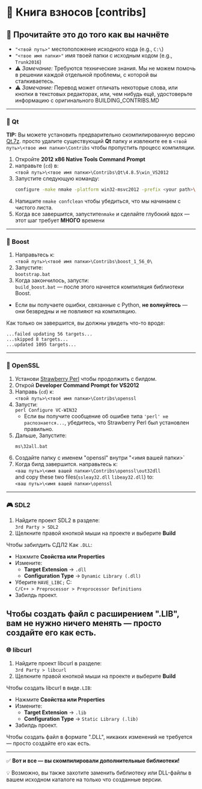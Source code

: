 ﻿# 🍳 Книга взносов [contribs]

## 📌 Прочитайте это до того как вы начнёте

- `"<твой путь>"` местоположение исходного кода (e.g., `C:\`)  
- `"<твое имя папки>"` имя твоей папки с исходным кодом (e.g., `Trunk2016`)  
- ⚠️ *Замечание:* Требуются технические знания. Мы не можем помочь в решении каждой отдельной проблемы, с которой вы сталкиваетесь.
- ⚠️ *Замечание:* Перевод может отличать некоторые слова, или кнопки в текстовых редакторах, или, чем нибудь ещё, удостоверьте информацию с оригинального BUILDING_CONTRIBS.MD

---

### 🧱 Qt

**TIP:** Вы можете установить предварительно скомпилированную версию [Qt.7z](https://drive.google.com/file/d/10zhRv421d2DUdF7eV-dqR4cIDTZAhiDL/view?usp=drive_link). просто удалите существующий **Qt** папку и извлеките ее в `<твой путь>\<твое имя папки>\Contribs` чтобы пропустить процесс компиляции.

1. Откройте **2012 x86 Native Tools Command Prompt**
2. направьте (`cd`) в:  
   `<твой путь>\<твое имя папки>\Contribs\Qt\4.8.5\win_VS2012`
3. Запустите следующую команду:
   ```sh
   configure -make nmake -platform win32-msvc2012 -prefix <your path>\<your folder name>\Contribs\Qt\4.8.5\win_VS2012 -opensource -confirm-license -opengl desktop -nomake examples -nomake tests -webkit -xmlpatterns
   ```
4. Напишите `nmake confclean` чтобы убедиться, что мы начинаем с чистого листа.
5. Когда все завершится, запустите`nmake` и сделайте глубокий вдох — этот шаг требует **МНОГО** времени

---

### 🚀 Boost

1. Направьтесь к:  
   `<твой путь>\<твоё имя папки>\Contribs\boost_1_56_0\`
2. Запустите:  
   `bootstrap.bat`
3. Когда закончилось, запусти:  
   `build_boost.bat` — после этого начнется компиляция библиотеки Boost.

- Если вы получаете ошибки, связанные с Python, **не волнуйтесь** — они безвредны и не повлияют на компиляцию.

Как только он завершится, вы должны увидеть что-то вроде:

```
...failed updating 56 targets...
...skipped 8 targets...
...updated 1095 targets...
```

---

### 🔐 OpenSSL

1. Установи [Strawberry Perl](https://strawberryperl.com/) чтобы продолжить с билдом.
2. Открой **Developer Command Prompt for VS2012**
3. Направь (`cd`) к:  
   `<твой путь>\<твоё имя папки>\Contribs\openssl`
4. Запусти:  
   `perl Configure VC-WIN32`
   - Если вы получите сообщение об ошибке типа `'perl' не распознается...`, убедитесь, что Strawberry Perl был установлен правильно.
5. Дальше, Запустите:
   ```
   ms\32all.bat
   ```
6. Создайте папку с именем "openssl" внутри "<имя вашей папки>`
7. Когда билд завершится. направьтесь к:  
   `<ваш путь>\<имя вашей папки>\Contribs\openssl\out32dll`  
   and copy these two files(`ssleay32.dll` `libeay32.dll`) to:  
   `<ваш путь>\<имя вашей папки>\openssl`

---

### 🎮 SDL2

1. Найдите проект SDL2 в разделе:  
   `3rd Party > SDL2`
2. Щелкните правой кнопкой мыши на проекте и выберите **Build**

Чтобы забилдить СДЛ2 Как `.DLL`:
- Нажмите  **Свойства или Properties**
- Измените:
  - **Target Extension** → `.dll`
  - **Configuration Type** → `Dynamic Library (.dll)`
- Уберите `HAVE_LIBC;` С:  
  `C/C++ > Preprocessor > Preprocessor Definitions`
- Забилдь проект.

Чтобы создать файл с расширением ".LIB", вам не нужно ничего менять — просто создайте его как есть.
---

### 🌐 libcurl

1. Найдите проект libcurl в разделе:  
   `3rd Party > libcurl`
2. Щелкните правой кнопкой мыши на проекте и выберите **Build**

Чтобы создать libcurl в виде`.LIB`:
- Нажмите **Свойства или Properties**
- Измените:
  - **Target Extension** → `.lib`
  - **Configuration Type** → `Static Library (.lib)`
- Забилдь проект.

Чтобы создать файл в формате ".DLL", никаких изменений не требуется — просто создайте его как есть.

---

✅ **Вот и все — вы скомпилировали дополнительные библиотеки!** 

💡 Возможно, вы также захотите заменить библиотеку или DLL-файлы в вашем исходном каталоге на только что созданные версии.
